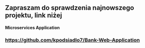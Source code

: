 ## Zapraszam do sprawdzenia najnowszego projektu, link niżej
#### Microservices Application
### https://github.com/kpodsiadlo7/Bank-Web-Application

